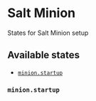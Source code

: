 # Salt Minion
States for Salt Minion setup

## Available states
- [`minion.startup`](#minionstartup)

### `minion.startup`
